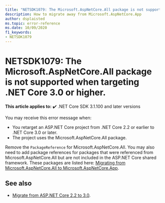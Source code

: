 ```yaml
---
title: "NETSDK1079: The Microsoft.AspNetCore.All package is not supported when targeting .NET Core 3.0 or higher."
description: How to migrate away from Microsoft.AspNetCore.App
author: dsplaisted
ms.topic: error-reference
ms.date: 10/09/2020
f1_keywords:
- NETSDK1079
---
```

# NETSDK1079: The Microsoft.AspNetCore.All package is not supported when targeting .NET Core 3.0 or higher.

**This article applies to:** ✔️ .NET Core SDK 3.1.100 and later versions

You may receive this error message when:

- You retarget an ASP.NET Core project from .NET Core 2.2 or earlier to .NET Core 3.0 or later.
- The project uses the Microsoft.AspNetCore.All package.

Remove the `PackageReference` for Microsoft.AspNetCore.All.  You may also need to add package references for packages that were referenced from Microsoft.AspNetCore.All but are not included in the ASP.NET Core shared framework.  These packages are listed here: [Migrating from Microsoft.AspNetCore.All to Microsoft.AspNetCore.App](/aspnet/core/fundamentals/metapackage#migrating-from-microsoftaspnetcoreall-to-microsoftaspnetcoreapp).

## See also

- [Migrate from ASP.NET Core 2.2 to 3.0](/aspnet/core/migration/22-to-30).
